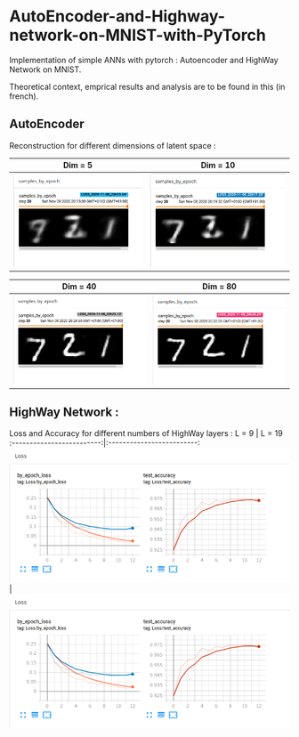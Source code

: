 # AutoEncoder-and-Highway-network-on-MNIST-with-PyTorch
Implementation of simple ANNs with pytorch : Autoencoder and HighWay Network on MNIST. <br>

Theoretical context, emprical results and analysis are to be found in this (in french).

## AutoEncoder
Reconstruction for different dimensions of latent space :

Dim = 5           |  Dim = 10
:-------------------------:|:-------------------------:
![Dim = 5](./figures/d=5_samples.png)  |  ![Dim = 10](./figures/d=10_samples.png)

Dim =  40           |  Dim = 80
:-------------------------:|:-------------------------:
![Dim = 40](./figures/d=40_samples.png)  |  ![Dim = 80](./figures/d=80_samples.png)

## HighWay Network :
Loss and Accuracy for different numbers of HighWay layers :
L = 9           |  L = 19
:-------------------------:|:-------------------------:
![Epoch 1](./figures/l=9.png)  |  ![Epoch 10](./figures/l=9.png)



